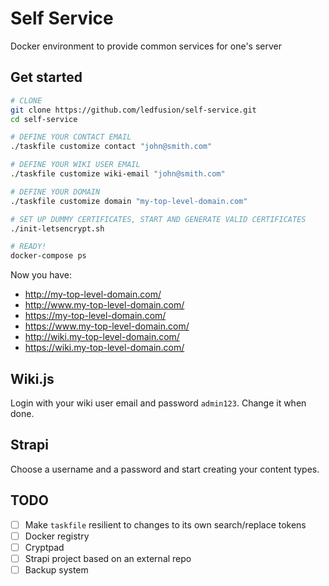 # Self Service
Docker environment to provide common services for one's server

## Get started

```sh
# CLONE
git clone https://github.com/ledfusion/self-service.git
cd self-service

# DEFINE YOUR CONTACT EMAIL
./taskfile customize contact "john@smith.com"

# DEFINE YOUR WIKI USER EMAIL
./taskfile customize wiki-email "john@smith.com"

# DEFINE YOUR DOMAIN
./taskfile customize domain "my-top-level-domain.com"

# SET UP DUMMY CERTIFICATES, START AND GENERATE VALID CERTIFICATES
./init-letsencrypt.sh

# READY!
docker-compose ps
```

Now you have:

* http://my-top-level-domain.com/
* http://www.my-top-level-domain.com/
* https://my-top-level-domain.com/
* https://www.my-top-level-domain.com/
* http://wiki.my-top-level-domain.com/
* https://wiki.my-top-level-domain.com/

## Wiki.js

Login with your wiki user email and password `admin123`. Change it when done.

## Strapi

Choose a username and a password and start creating your content types.

## TODO

- [ ] Make `taskfile` resilient to changes to its own search/replace tokens
- [ ] Docker registry
- [ ] Cryptpad
- [ ] Strapi project based on an external repo
- [ ] Backup system
